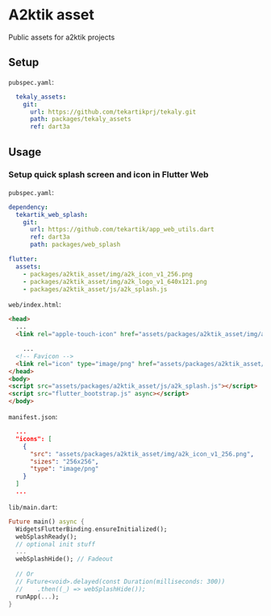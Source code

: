 # A2ktik asset

Public assets for a2ktik projects


## Setup

`pubspec.yaml`:

```yaml
  tekaly_assets:
    git:
      url: https://github.com/tekartikprj/tekaly.git
      path: packages/tekaly_assets
      ref: dart3a
```

## Usage

### Setup quick splash screen and icon in Flutter Web

`pubspec.yaml`:
```yaml
dependency:
  tekartik_web_splash:
    git:
      url: https://github.com/tekartik/app_web_utils.dart
      ref: dart3a
      path: packages/web_splash

flutter:
  assets:
    - packages/a2ktik_asset/img/a2k_icon_v1_256.png
    - packages/a2ktik_asset/img/a2k_logo_v1_640x121.png
    - packages/a2ktik_asset/js/a2k_splash.js
```

`web/index.html`:
```html
<head>
  ...
  <link rel="apple-touch-icon" href="assets/packages/a2ktik_asset/img/a2k_icon_v1_256.png">

    ...
  <!-- Favicon -->
  <link rel="icon" type="image/png" href="assets/packages/a2ktik_asset/img/a2k_icon_v1_256.png"/>
</head>
<body>
<script src="assets/packages/a2ktik_asset/js/a2k_splash.js"></script>
<script src="flutter_bootstrap.js" async></script>
</body>
```

`manifest.json`:
```json
  ...
  "icons": [
    {
      "src": "assets/packages/a2ktik_asset/img/a2k_icon_v1_256.png",
      "sizes": "256x256",
      "type": "image/png"
    }
  ]
  ...
```

`lib/main.dart`:
```dart
Future main() async {
  WidgetsFlutterBinding.ensureInitialized();
  webSplashReady();
  // optional init stuff
  ... 
  webSplashHide(); // Fadeout
  
  // Or
  // Future<void>.delayed(const Duration(milliseconds: 300))
  //    .then((_) => webSplashHide());
  runApp(...);
}
```